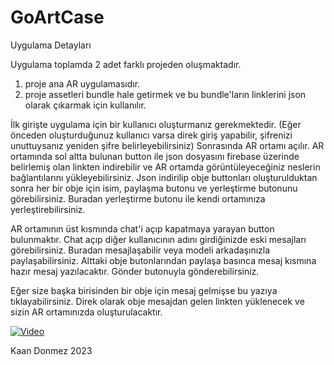 # GoArtCase

Uygulama Detayları

Uygulama toplamda 2 adet farklı projeden oluşmaktadır.
1. proje ana AR uygulamasıdır.
2. proje assetleri bundle hale getirmek ve bu bundle'ların linklerini json olarak çıkarmak için kullanılır.

İlk girişte uygulama için bir kullanıcı oluşturmanız gerekmektedir. (Eğer önceden oluşturduğunuz kullanıcı varsa direk giriş yapabilir, şifrenizi unuttuysanız yeniden şifre belirleyebilirsiniz)
Sonrasında AR ortamı açılır. AR ortamında sol altta bulunan button ile json dosyasını firebase üzerinde belirlemiş olan linkten indirebilir ve AR ortamda görüntüleyeceğiniz neslerin bağlantılarını yükleyebilirsiniz.
Json indirilip obje buttonları oluşturulduktan sonra her bir obje için isim, paylaşma butonu ve yerleştirme butonunu görebilirsiniz.
Buradan yerleştirme butonu ile kendi ortamınıza yerleştirebilirsiniz.

AR ortamının üst kısmında chat'i açıp kapatmaya yarayan button bulunmaktır. Chat açıp diğer kullanıcının adını girdiğinizde eski mesajları görebilirsiniz.
Buradan mesajlaşabilir veya modeli arkadaşınızla paylaşabilirsiniz. Alttaki obje butonlarından paylaşa basınca mesaj kısmına hazır mesaj yazılacaktır. Gönder butonuyla gönderebilirsiniz.

Eğer size başka birisinden bir obje için mesaj gelmişse bu yazıya tıklayabilirsiniz. Direk olarak obje mesajdan gelen linkten yüklenecek ve sizin AR ortamınızda oluşturulacaktır.

[![Video](https://img.youtube.com/vi/s9VSHt_4EbU/0.jpg)](https://www.youtube.com/watch?v=s9VSHt_4EbU)

Kaan Donmez 2023
